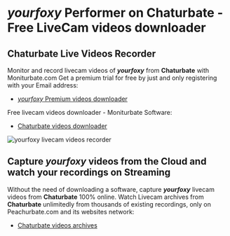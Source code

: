 # _yourfoxy_ Performer on Chaturbate - Free LiveCam videos downloader

## Chaturbate Live Videos Recorder

Monitor and record livecam videos of **_yourfoxy_** from **Chaturbate** with Moniturbate.com
Get a premium trial for free by just and only registering with your Email address:
* [_yourfoxy_ Premium videos downloader](https://moniturbate.com/request-demo-licence-key.html)

Free livecam videos downloader - Moniturbate Software:
* [Chaturbate videos downloader](https://moniturbate.com/moniturbate-download-software.html)

![_yourfoxy_ livecam videos recorder](https://peachurnet.com/templates/moniturbate-software.png)


## Capture _yourfoxy_ videos from the Cloud and watch your recordings on Streaming

Without the need of downloading a software, capture **_yourfoxy_** livecam videos from **Chaturbate** 100% online.
Watch Livecam archives from **Chaturbate** unlimitedly from thousands of existing recordings, only on Peachurbate.com and its websites network:
* [Chaturbate videos archives](https://peachurnet.com/)